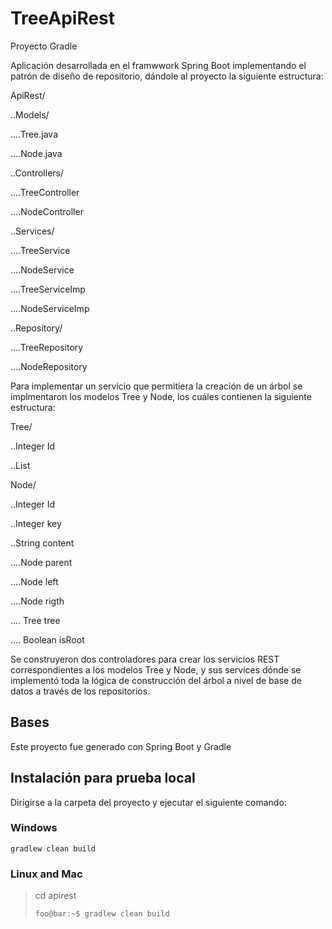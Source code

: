 # TreeApiRest

Proyecto Gradle

Aplicación desarrollada en el framwwork Spring Boot implementando el patrón de diseño de repositorio, dándole al proyecto la siguiente estructura:

ApiRest/

..Models/

....Tree.java

....Node.java

..Controllers/

....TreeController

....NodeController

..Services/

....TreeService

....NodeService

....TreeServiceImp

....NodeServiceImp

..Repository/

....TreeRepository

....NodeRepository

Para implementar un servicio que permitiera la creación de un árbol se implmentaron los modelos Tree y Node, los cuáles contienen la siguiente estructura:

Tree/

..Integer Id

..List<Nodes>
  
Node/

..Integer Id

..Integer key

..String content

....Node parent

....Node left

....Node rigth

.... Tree tree

.... Boolean isRoot

  
Se construyeron dos controladores para crear los servicios REST correspondientes a los modelos Tree y Node, y sus services dónde se implementó toda la lógica de construcción del árbol a nivel de base de datos a través de los repositorios.

## Bases
Este proyecto fue generado con Spring Boot y Gradle
  
## Instalación para prueba local
  
Dirigirse a la carpeta del proyecto y ejecutar el siguiente comando:

### Windows
```gradlew clean build```
  
### Linux and Mac
> cd apirest
>  
> ```foo@bar:~$ gradlew clean build```
  
